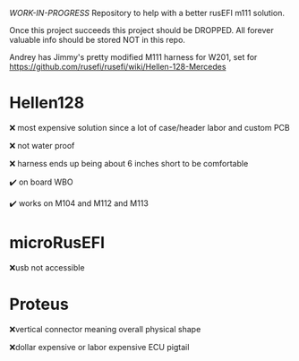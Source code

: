 *WORK-IN-PROGRESS* Repository to help with a better rusEFI m111 solution.

Once this project succeeds this project should be DROPPED. All forever valuable info should be stored NOT in this repo.


Andrey has Jimmy's pretty modified M111 harness for W201, set for https://github.com/rusefi/rusefi/wiki/Hellen-128-Mercedes




# Hellen128

❌ most expensive solution since a lot of case/header labor and custom PCB

❌ not water proof

❌ harness ends up being about 6 inches short to be comfortable

✔️ on board WBO

✔️ works on M104 and M112 and M113


# microRusEFI

❌usb not accessible


# Proteus
❌vertical connector meaning overall physical shape

❌dollar expensive or labor expensive ECU pigtail

